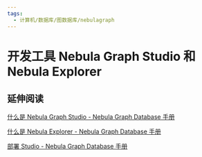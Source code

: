 ```yaml
---
tags:
  - 计算机/数据库/图数据库/nebulagraph
---
```


# 开发工具 Nebula Graph Studio 和 Nebula Explorer

## 延伸阅读

[什么是 Nebula Graph Studio - Nebula Graph Database 手册](https://docs.nebula-graph.com.cn/2.5.0/nebula-studio/about-studio/st-ug-what-is-graph-studio/)

[什么是 Nebula Explorer - Nebula Graph Database 手册](https://docs.nebula-graph.com.cn/2.6.1/nebula-explorer/about-explorer/ex-ug-what-is-explorer/)

[部署 Studio - Nebula Graph Database 手册](https://docs.nebula-graph.com.cn/2.5.0/nebula-studio/deploy-connect/st-ug-deploy/)
